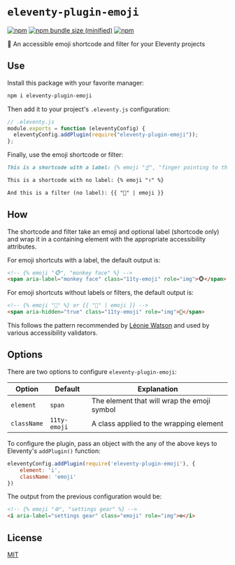 # `eleventy-plugin-emoji`

[![npm](https://img.shields.io/npm/v/eleventy-plugin-emoji.svg)](https://npmjs.com/package/eleventy-plugin-emoji) [![npm bundle size (minified)](https://img.shields.io/bundlephobia/min/eleventy-plugin-emoji.svg)](https://npmjs.com/package/eleventy-plugin-emoji) [![npm](https://img.shields.io/npm/dt/eleventy-plugin-emoji.svg)](https://npmjs.com/package/eleventy-plugin-emoji)

🎈 An accessible emoji shortcode and filter for your Eleventy projects

## Use

Install this package with your favorite manager:

```sh
npm i eleventy-plugin-emoji
```

Then add it to your project's `.eleventy.js` configuration:

```js
// .eleventy.js
module.exports = function (eleventyConfig) {
  eleventyConfig.addPlugin(require("eleventy-plugin-emoji"));
};
```

Finally, use the emoji shortcode or filter:

```md
This is a shortcode with a label: {% emoji "☝️", "finger pointing to the sky" %}

This is a shortcode with no label: {% emoji "✌️" %}

And this is a filter (no label): {{ "🤟" | emoji }}
```

## How

The shortcode and filter take an emoji and optional label (shortcode only) and wrap it in a containing element with the appropriate accessibility attributes.

For emoji shortcuts with a label, the default output is:

```html
<!-- {% emoji "🐵", "monkey face" %} -->
<span aria-label="monkey face" class="11ty-emoji" role="img">🐵</span>
```

For emoji shortcuts without labels or filters, the default output is:

```html
<!-- {% emoji "🙈" %} or {{ "🙈" | emoji }} -->
<span aria-hidden="true" class="11ty-emoji" role="img">🙈</span>
```

This follows the pattern recommended by [Léonie Watson](http://tink.uk/accessible-emoji/) and used by various accessibility validators.

## Options

There are two options to configure `eleventy-plugin-emoji`:

| Option      | Default      | Explanation                                 |
| ----------- | ------------ | ------------------------------------------- |
| `element`   | `span`       | The element that will wrap the emoji symbol |
| `className` | `11ty-emoji` | A class applied to the wrapping element     |

To configure the plugin, pass an object with the any of the above keys to Eleventy's `addPlugin()` function:

```js
eleventyConfig.addPlugin(require('eleventy-plugin-emoji'), {
    element: 'i',
    className: 'emoji'
})
```

The output from the previous configuration would be:

```html
<!-- {% emoji "⚙️", "settings gear" %} -->
<i aria-label="settings gear" class="emoji" role="img">⚙️</i>
```

## License

[MIT](./LICENSE)
